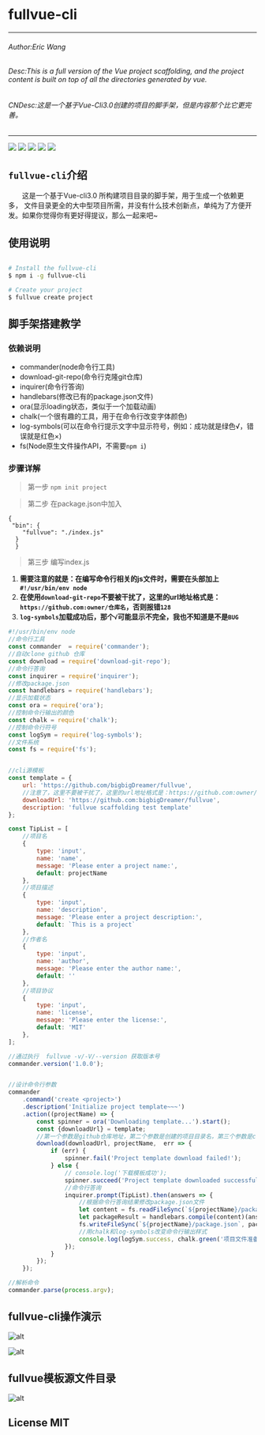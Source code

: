 # fullvue-cli

---
###### Author:Eric Wang

###### Desc:This is a full version of the Vue project scaffolding, and the project content is built on top of all the directories generated by vue.

###### CNDesc:这是一个基于Vue-Cli3.0创建的项目的脚手架，但是内容那个比它更完善。

---

![](https://img.shields.io/badge/Open%20Source-ByEricWang-orange.svg)
![](https://img.shields.io/npm/dy/fullvue-cli.svg?style=plastic)
![](https://img.shields.io/npm/l/fullvue-cli.svg)
![](https://img.shields.io/github/repo-size/bigbigDreamer/fullvue-cli.svg)
![](https://img.shields.io/npm/v/fullvue-cli.svg)

## `fullvue-cli`介绍

&emsp;&emsp;这是一个基于Vue-cli3.0 所构建项目目录的脚手架，用于生成一个依赖更多，
文件目录更全的大中型项目所需，并没有什么技术创新点，单纯为了方便开发。如果你觉得你有更好得提议，那么一起来吧~

## 使用说明

```bash

# Install the fullvue-cli
$ npm i -g fullvue-cli

# Create your project
$ fullvue create project

```

## 脚手架搭建教学

### 依赖说明

- commander(node命令行工具)
- download-git-repo(命令行克隆git仓库)
- inquirer(命令行答询)
- handlebars(修改已有的package.json文件)
- ora(显示loading状态，类似于一个加载动画)
- chalk(一个很有趣的工具，用于在命令行改变字体颜色)
- log-symbols(可以在命令行提示文字中显示符号，例如：成功就是绿色√，错误就是红色×)
- fs(Node原生文件操作API，不需要`npm i`)

### 步骤详解

>第一步 `npm init project`

>第二步 在package.json中加入
```json5
{
 "bin": {
    "fullvue": "./index.js"
  }
  }
```
>第三步 编写index.js

1. **需要注意的就是：在编写命令行相关的js文件时，需要在头部加上`#!/usr/bin/env node`**
2. **在使用`download-git-repo`不要被干扰了，这里的url地址格式是：`https://github.com:owner/仓库名`，否则报错`128`**
3. **`log-symbols`加载成功后，那个`√`可能显示不完全，我也不知道是不是`BUG`**

```javascript
#!/usr/bin/env node
//命令行工具
const commander  = require('commander');
//自动clone github 仓库
const download = require('download-git-repo');
//命令行答询
const inquirer = require('inquirer');
//修改package.json
const handlebars = require('handlebars');
//显示加载状态
const ora = require('ora');
//控制命令行输出的颜色
const chalk = require('chalk');
//控制命令行符号
const logSym = require('log-symbols');
//文件系统
const fs = require('fs');


//cli源模板
const template = {
    url: 'https://github.com/bigbigDreamer/fullvue',
    //注意了，这里不要被干扰了，这里的url地址格式是：https://github.com:owner/仓库名
    downloadUrl: 'https://github.com:bigbigDreamer/fullvue',
    description: 'fullvue scaffolding test template'
};

const TipList = [
    //项目名
    {
        type: 'input',
        name: 'name',
        message: 'Please enter a project name:',
        default: projectName
    },
    //项目描述
    {
        type: 'input',
        name: 'description',
        message: 'Please enter a project description:',
        default: `This is a project`
    },
    //作者名
    {
        type: 'input',
        name: 'author',
        message: 'Please enter the author name:',
        default: ''
    },
    //项目协议
    {
        type: 'input',
        name: 'license',
        message: 'Please enter the license:',
        default: 'MIT'
    },
];

//通过执行  fullvue -v/-V/--version 获取版本号
commander.version('1.0.0');


//设计命令行参数
commander
    .command('create <project>')
    .description('Initialize project template~~~')
    .action((projectName) => {
        const spinner = ora('Downloading template...').start();
        const {downloadUrl} = template;
        //第一个参数是github仓库地址，第二个参数是创建的项目目录名，第三个参数是clone
        download(downloadUrl, projectName,  err => {
            if (err) {
                spinner.fail('Project template download failed!');
            } else {
                // console.log('下载模板成功');
                spinner.succeed('Project template downloaded successfully!');
                //命令行答询
                inquirer.prompt(TipList).then(answers => {
                    //根据命令行答询结果修改package.json文件
                    let content = fs.readFileSync(`${projectName}/package.json`, 'utf8');
                    let packageResult = handlebars.compile(content)(answers);
                    fs.writeFileSync(`${projectName}/package.json`, packageResult);
                    //用chalk和log-symbols改变命令行输出样式
                    console.log(logSym.success, chalk.green('项目文件准备成功~~~'));
                });
            }
        });
    });

//解析命令
commander.parse(process.argv);

```

## fullvue-cli操作演示

![alt](https://github.com/bigbigDreamer/GraphBed/blob/master/fullvue/console.png?raw=true)

![alt](https://github.com/bigbigDreamer/GraphBed/blob/master/fullvue/clone.png?raw=true)


## fullvue模板源文件目录

![alt](https://github.com/bigbigDreamer/GraphBed/blob/master/fullvue/dir.png?raw=true)

## License MIT




